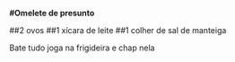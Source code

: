 **#Omelete de presunto** 

##2 ovos
##1 xícara de leite
##1 colher de sal de manteiga

Bate tudo joga na frigideira e chap nela
